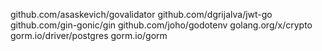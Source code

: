 github.com/asaskevich/govalidator
github.com/dgrijalva/jwt-go
github.com/gin-gonic/gin
github.com/joho/godotenv
golang.org/x/crypto
gorm.io/driver/postgres
gorm.io/gorm